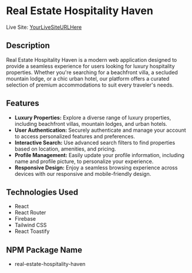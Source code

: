 # Real Estate Hospitality Haven

Live Site: [YourLiveSiteURLHere](#)

## Description

Real Estate Hospitality Haven is a modern web application designed to provide a seamless experience for users looking for luxury hospitality properties. Whether you're searching for a beachfront villa, a secluded mountain lodge, or a chic urban hotel, our platform offers a curated selection of premium accommodations to suit every traveler's needs.

## Features

- **Luxury Properties:** Explore a diverse range of luxury properties, including beachfront villas, mountain lodges, and urban hotels.
- **User Authentication:** Securely authenticate and manage your account to access personalized features and preferences.
- **Interactive Search:** Use advanced search filters to find properties based on location, amenities, and pricing.
- **Profile Management:** Easily update your profile information, including name and profile picture, to personalize your experience.
- **Responsive Design:** Enjoy a seamless browsing experience across devices with our responsive and mobile-friendly design.

## Technologies Used

- React
- React Router
- Firebase
- Tailwind CSS
- React Toastify

## NPM Package Name

- real-estate-hospitality-haven

